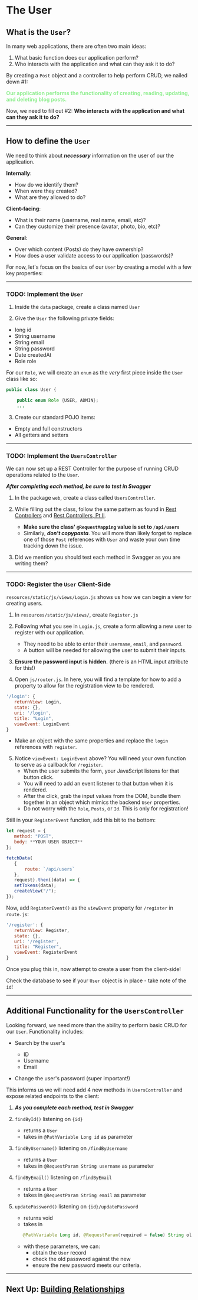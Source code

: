 # The User

## What is the `User`?

In many web applications, there are often two main ideas:

1. What basic function does our application perform?
2. Who interacts with the application and what can they ask it to do?

By creating a `Post` object and a controller to help perform CRUD, we nailed down #1:

<span style="color:lightgreen; font-weight:bold">
    Our application performs the functionality of 
    creating, reading, updating, and deleting blog posts.
</span>

Now, we need to fill out #2: **Who interacts with the application and what can they ask it to do?**

---
## How to define the `User`

We need to think about ***necessary*** information on the user of our the application.

**Internally**:

- How do we identify them?
- When were they created?
- What are they allowed to do?

**Client-facing**:

- What is their name (username, real name, email, etc)?
- Can they customize their presence (avatar, photo, bio, etc)?

**General**:

- Over which content (Posts) do they have ownership?
- How does a user validate access to our application (passwords)?

For now, let's focus on the basics of our `User` by creating a model with a few key properties:

---
### TODO: Implement the `User`
1. Inside the `data` package, create a class named `User`


2. Give the `User` the following private fields:

- long id
- String username
- String email
- String password
- Date createdAt
- Role role

For our `Role`, we will create an `enum` as the *very* first piece inside the `User` class like so:

```JAVA
public class User {

    public enum Role {USER, ADMIN};
    ...
```

3. Create our standard POJO items:

- Empty and full constructors
- All getters and setters

---
### TODO: Implement the `UsersController`

We can now set up a REST Controller for the purpose of running CRUD operations related to the `User`.

***After completing each method, be sure to test in Swagger***

1. In the package `web`, create a class called `UsersController`.


2. While filling out the class, follow the same pattern as found in [Rest Controllers](6-rest-controllers.md)
   and [Rest Controllers, Pt II](7-rest-controllers.md).
   - **Make sure the class' `@RequestMapping` value is set to `/api/users`**
   - Similarly, ***don't copypasta***. You will more than likely forget to replace one of those `Post` references
   with `User`
and waste your own time tracking down the issue.


3. Did we mention you should test each method in Swagger as you are writing them?

---

### TODO: Register the `User` Client-Side

`resources/static/js/views/Login.js`
shows us how we can begin a view for creating users.

1. In `resources/static/js/views/`, create `Register.js`
   

2. Following what you see in `Login.js`, create a form allowing a new user to register with our application.
   - They need to be able to enter their `username`, `email`, and `password`.
   - A button will be needed for allowing the user to submit their inputs.


3. **Ensure the password input is hidden.** (there is an HTML input attribute for this!)


4. Open `js/router.js`. In here, you will find a template for how to add a property to allow for the registration view to be rendered.
   
```JAVASCRIPT
'/login': {
   returnView: Login,
   state: {},
   uri: '/login',
   title: "Login",
   viewEvent: LoginEvent
}
```

- Make an object with the same properties and replace the `login` references with `register`.


5. Notice `viewEvent: LoginEvent` above? You will need your own function to serve as a callback for `/register`. 
   - When the user submits the form, your JavaScript listens for that button click. 
   - You will need to add an event listener to that button when it is rendered.
   - After the click, grab the input values from the DOM, bundle them together in an object which mimics the backend `User` properties.
   - Do not worry with the `Role`, `Posts`, or `Id`. This is only for registration!
   

Still in your `RegisterEvent` function, add this bit to the bottom:
```JAVASCRIPT
let request = {
   method: "POST",
   body: **YOUR USER OBJECT**
};

fetchData(
   {
       route: `/api/users`
   },
   request).then((data) => {
   setTokens(data);
   createView("/");
});
```

Now, add `RegisterEvent()` as the `viewEvent` property for `/register` in `route.js`:

```JAVASCRIPT
'/register': {
   returnView: Register,
   state: {},
   uri: '/register',
   title: "Register",
   viewEvent: RegisterEvent
}
```


Once you plug this in, now attempt to create a user from the client-side!

Check the database to see if your `User` object is in place - take note of the `id`!

---
## Additional Functionality for the `UsersController`

Looking forward, we need more than the ability to perform basic CRUD for our `User`. Functionality includes:

- Search by the user's
    - ID
    - Username
    - Email

- Change the user's password (super important!)

This informs us we will need add 4 new methods in `UsersController` and expose related endpoints to the client:

1. ***As you complete each method, test in Swagger***


2. `findById()` listening on `{id}`
    - returns a `User`
    - takes in `@PathVariable Long id` as parameter
   

3. `findByUsername()` listening on `/findByUsername`
    - returns a `User`
    - takes in `@RequestParam String username` as parameter
   

4. `findByEmail()` listening on `/findByEmail`
    - returns a `User`
    - takes in `@RequestParam String email` as parameter
   

5. `updatePassword()` listening on `{id}/updatePassword`
    - returns void
    - takes in 
   ```JAVA
      @PathVariable Long id, @RequestParam(required = false) String oldPassword, @Valid @Size(min = 3) @RequestParam String newPassword
   ```
    - with these parameters, we can:
        - obtain the `User` record
        - check the old password against the new
        - ensure the new password meets our criteria.


---

## Next Up: [Building Relationships](9-building-relationships.md)







